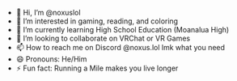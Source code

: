 - 👋 Hi, I’m @noxuslol
- 👀 I’m interested in gaming, reading, and coloring 
- 🌱 I’m currently learning High School Education (Moanalua High)
- 💞️ I’m looking to collaborate on VRChat or VR Games 
- 📫 How to reach me on Discord @noxus.lol lmk what you need 
- 😄 Pronouns: He/Him
- ⚡ Fun fact: Running a Mile makes you live longer 


